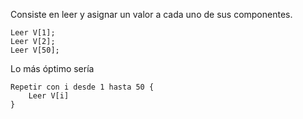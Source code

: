 Consiste en leer y asignar un valor a cada uno de sus componentes.
```
Leer V[1];
Leer V[2];
Leer V[50];
```

Lo más óptimo sería
```
Repetir con i desde 1 hasta 50 {
	Leer V[i]
}
```